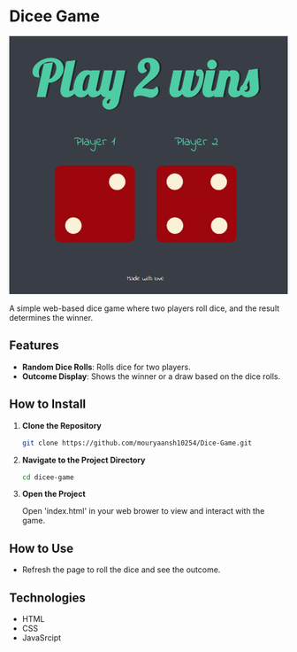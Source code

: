 # **Dicee Game**
![Dicee Game Logo](images/dicee-logo.png)

A simple web-based dice game where two players roll dice, and the result determines the winner.

## **Features**

- **Random Dice Rolls**: Rolls dice for two players.
- **Outcome Display**: Shows the winner or a draw based on the dice rolls.

## **How to Install**

1. **Clone the Repository**
   ```bash
   git clone https://github.com/mouryaansh10254/Dice-Game.git

2. **Navigate to the Project Directory**
   ```bash
   cd dicee-game
3. **Open the Project**

   Open 'index.html' in your web brower to view and interact with the game.
## **How to Use**
  - Refresh the page to roll the dice and see the outcome.

## **Technologies**
  - HTML
  - CSS
  - JavaSrcipt
